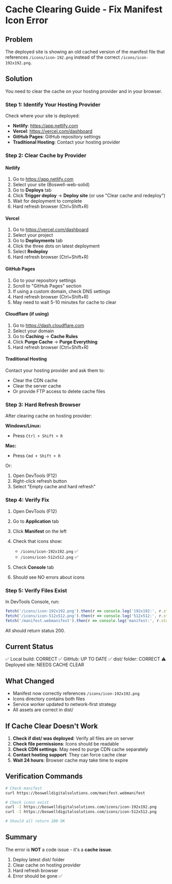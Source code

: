 # Cache Clearing Guide - Fix Manifest Icon Error

## Problem
The deployed site is showing an old cached version of the manifest file that references `/icons/icon-192.png` instead of the correct `/icons/icon-192x192.png`.

## Solution
You need to clear the cache on your hosting provider and in your browser.

### Step 1: Identify Your Hosting Provider

Check where your site is deployed:
- **Netlify**: https://app.netlify.com
- **Vercel**: https://vercel.com/dashboard
- **GitHub Pages**: GitHub repository settings
- **Traditional Hosting**: Contact your hosting provider

### Step 2: Clear Cache by Provider

#### Netlify
1. Go to https://app.netlify.com
2. Select your site (Boswell-web-solid)
3. Go to **Deploys** tab
4. Click **Trigger deploy** → **Deploy site** (or use "Clear cache and redeploy")
5. Wait for deployment to complete
6. Hard refresh browser (Ctrl+Shift+R)

#### Vercel
1. Go to https://vercel.com/dashboard
2. Select your project
3. Go to **Deployments** tab
4. Click the three dots on latest deployment
5. Select **Redeploy**
6. Hard refresh browser (Ctrl+Shift+R)

#### GitHub Pages
1. Go to your repository settings
2. Scroll to "GitHub Pages" section
3. If using a custom domain, check DNS settings
4. Hard refresh browser (Ctrl+Shift+R)
5. May need to wait 5-10 minutes for cache to clear

#### Cloudflare (if using)
1. Go to https://dash.cloudflare.com
2. Select your domain
3. Go to **Caching** → **Cache Rules**
4. Click **Purge Cache** → **Purge Everything**
5. Hard refresh browser (Ctrl+Shift+R)

#### Traditional Hosting
Contact your hosting provider and ask them to:
- Clear the CDN cache
- Clear the server cache
- Or provide FTP access to delete cache files

### Step 3: Hard Refresh Browser

After clearing cache on hosting provider:

**Windows/Linux:**
- Press `Ctrl + Shift + R`

**Mac:**
- Press `Cmd + Shift + R`

Or:
1. Open DevTools (F12)
2. Right-click refresh button
3. Select "Empty cache and hard refresh"

### Step 4: Verify Fix

1. Open DevTools (F12)
2. Go to **Application** tab
3. Click **Manifest** on the left
4. Check that icons show:
   - `/icons/icon-192x192.png` ✅
   - `/icons/icon-512x512.png` ✅

5. Check **Console** tab
6. Should see NO errors about icons

### Step 5: Verify Files Exist

In DevTools Console, run:
```javascript
fetch('/icons/icon-192x192.png').then(r => console.log('192x192:', r.status))
fetch('/icons/icon-512x512.png').then(r => console.log('512x512:', r.status))
fetch('/manifest.webmanifest').then(r => console.log('manifest:', r.status))
```

All should return status 200.

## Current Status

✅ Local build: CORRECT
✅ GitHub: UP TO DATE
✅ dist/ folder: CORRECT
⚠️ Deployed site: NEEDS CACHE CLEAR

## What Changed

- Manifest now correctly references `/icons/icon-192x192.png`
- Icons directory contains both files
- Service worker updated to network-first strategy
- All assets are correct in dist/

## If Cache Clear Doesn't Work

1. **Check if dist/ was deployed**: Verify all files are on server
2. **Check file permissions**: Icons should be readable
3. **Check CDN settings**: May need to purge CDN cache separately
4. **Contact hosting support**: They can force cache clear
5. **Wait 24 hours**: Browser cache may take time to expire

## Verification Commands

```bash
# Check manifest
curl https://boswelldigitalsolutions.com/manifest.webmanifest

# Check icons exist
curl -I https://boswelldigitalsolutions.com/icons/icon-192x192.png
curl -I https://boswelldigitalsolutions.com/icons/icon-512x512.png

# Should all return 200 OK
```

## Summary

The error is **NOT** a code issue - it's a **cache issue**.

1. Deploy latest dist/ folder
2. Clear cache on hosting provider
3. Hard refresh browser
4. Error should be gone ✅

